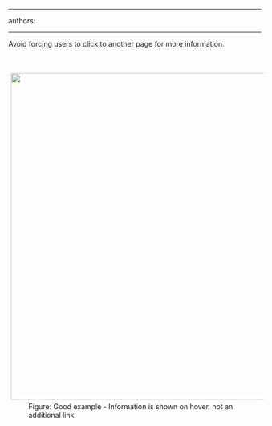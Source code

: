 

---
authors:

---




<span class='intro'> <p>Avoid forcing users to click to another page for more information.<br></p> </span>

<p>​</p><dl class="goodImage"><dt>
                        <img src="http&#58;//www.ssw.com.au/SSW/Standards/Rules/images/Clickingthrough.jpg" alt="" style="margin&#58;5px;width&#58;650px;" />
                    </dt><dd>Figure&#58; Good example - Information is shown 
         on hover, not an additional link</dd></dl>


